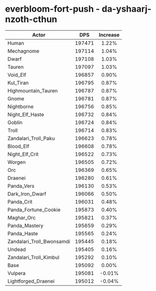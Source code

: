# everbloom-fort-push - da-yshaarj-nzoth-cthun
| Actor | DPS | Increase |
|---|:---:|:---:|
|Human|197471|1.22%|
|Mechagnome|197114|1.04%|
|Dwarf|197108|1.03%|
|Tauren|197097|1.03%|
|Void_Elf|196857|0.90%|
|Kul_Tiran|196795|0.87%|
|Highmountain_Tauren|196787|0.87%|
|Gnome|196781|0.87%|
|Nightborne|196756|0.85%|
|Night_Elf_Haste|196732|0.84%|
|Goblin|196724|0.84%|
|Troll|196714|0.83%|
|Zandalari_Troll_Paku|196623|0.78%|
|Blood_Elf|196608|0.78%|
|Night_Elf_Crit|196522|0.73%|
|Worgen|196505|0.72%|
|Orc|196369|0.65%|
|Draenei|196280|0.61%|
|Panda_Vers|196130|0.53%|
|Dark_Iron_Dwarf|196066|0.50%|
|Panda_Crit|196031|0.48%|
|Panda_Fortune_Cookie|195873|0.40%|
|Maghar_Orc|195821|0.37%|
|Panda_Mastery|195659|0.29%|
|Panda_Haste|195565|0.24%|
|Zandalari_Troll_Bwonsamdi|195445|0.18%|
|Undead|195405|0.16%|
|Zandalari_Troll_Kimbul|195292|0.10%|
|Base|195092|0.00%|
|Vulpera|195081|-0.01%|
|Lightforged_Draenei|195012|-0.04%|
